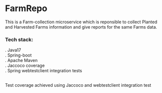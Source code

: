 # FarmRepo
This is a Farm-collection microservice which is reponsible to collect Planted and Harvested Farms information and give reports for the same Farms data.

<h3> Tech stack: </h3>
 . Java17 <br>
 . Spring-boot <br>
 . Apache Maven <br>
 . Jaccoco coverage <br>
 . Spring webtestclient integration tests <br>
 <br>

<p> Test coverage achieved using Jaccoco and webtestclient integration test</p>
